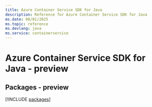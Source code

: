 ```yaml
---
title: Azure Container Service SDK for Java
description: Reference for Azure Container Service SDK for Java
ms.date: 08/01/2025
ms.topic: reference
ms.devlang: java
ms.service: containerservice
---
```

# Azure Container Service SDK for Java - preview
## Packages - preview
[!INCLUDE [packages](container-service-index.md)]